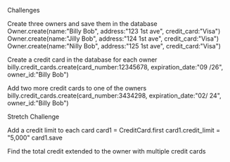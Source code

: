 Challenges

Create three owners and save them in the database
Owner.create(name:"Billy Bob", address:"123 1st ave", credit_card:"Visa")
Owner.create(name:"Jilly Bob", address:"124 1st ave", credit_card:"Visa")
Owner.create(name:"Nilly Bob", address:"125 1st ave", credit_card:"Visa")

Create a credit card in the database for each owner
billy.credit_cards.create(card_number:12345678, expiration_date:"09
/26", owner_id:"Billy Bob")

Add two more credit cards to one of the owners
billy.credit_cards.create(card_number:3434298, expiration_date:"02/
24", owner_id:"Billy Bob")


Stretch Challenge

Add a credit limit to each card
card1 = CreditCard.first
card1.credit_limit = "5,000"
card1.save

Find the total credit extended to the owner with multiple credit cards
